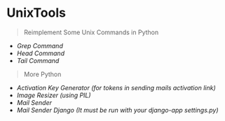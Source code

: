 UnixTools
=========

> Reimplement Some Unix Commands in Python
    
* *Grep Command*
* *Head Command*
* *Tail Command*
    
> More Python
    
* *Activation Key Generator (for tokens in sending mails activation link)*
* *Image Resizer (using PIL)*
* *Mail Sender*
* *Mail Sender Django (It must be run with your django-app settings.py)*
